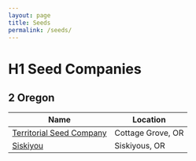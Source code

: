 ```yaml
---
layout: page
title: Seeds
permalink: /seeds/
---
```

# H1 Seed Companies

## 2 Oregon

|Name |Location |
|------------------|-------------------|
|[Territorial Seed Company](https://territorialseed.com/)| Cottage Grove, OR |
|[Siskiyou](https://www.siskiyouseeds.com/) | Siskiyous, OR |

